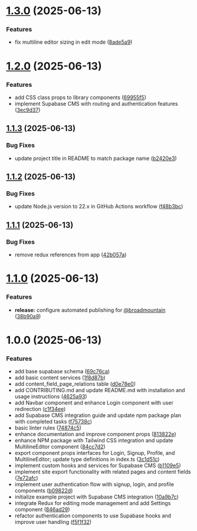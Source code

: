 # [1.3.0](https://github.com/broadmountaindigital/supabase-cms-react/compare/v1.2.0...v1.3.0) (2025-06-13)


### Features

* fix multiline editor sizing in edit mode ([8ade5a9](https://github.com/broadmountaindigital/supabase-cms-react/commit/8ade5a94ce1353b26e5181f43eb7c5fe9a4aac3c))

# [1.2.0](https://github.com/broadmountaindigital/supabase-cms-react/compare/v1.1.3...v1.2.0) (2025-06-13)


### Features

* add CSS class props to library components ([69955f5](https://github.com/broadmountaindigital/supabase-cms-react/commit/69955f58d096d121b9f679a0b051c0c2d3a9be5a))
* implement Supabase CMS with routing and authentication features ([3ec9d37](https://github.com/broadmountaindigital/supabase-cms-react/commit/3ec9d3730a8eb20f329e3cdf3341f1e56b2ea58f))

## [1.1.3](https://github.com/broadmountaindigital/supabase-cms-react/compare/v1.1.2...v1.1.3) (2025-06-13)


### Bug Fixes

* update project title in README to match package name ([b2420e3](https://github.com/broadmountaindigital/supabase-cms-react/commit/b2420e31067eb5c7b2ae83c9de6992be84381a35))

## [1.1.2](https://github.com/broadmountaindigital/a-supabase-cms/compare/v1.1.1...v1.1.2) (2025-06-13)

### Bug Fixes

- update Node.js version to 22.x in GitHub Actions workflow ([f48b3bc](https://github.com/broadmountaindigital/a-supabase-cms/commit/f48b3bc33bebf5e105a0fd0d2f1feef75bef0569))

## [1.1.1](https://github.com/broadmountaindigital/a-supabase-cms/compare/v1.1.0...v1.1.1) (2025-06-13)

### Bug Fixes

- remove redux references from app ([42b057a](https://github.com/broadmountaindigital/a-supabase-cms/commit/42b057a28f1f0699455d240689ea7b153566d906))

# [1.1.0](https://github.com/broadmountaindigital/a-supabase-cms/compare/v1.0.0...v1.1.0) (2025-06-13)

### Features

- **release:** configure automated publishing for [@broadmountain](https://github.com/broadmountain) ([38b90a9](https://github.com/broadmountaindigital/a-supabase-cms/commit/38b90a9beadea982819e555cbce4b657dd0d984c))

# 1.0.0 (2025-06-13)

### Features

- add base supabase schema ([69c76ca](https://github.com/broadmountaindigital/a-supabase-cms/commit/69c76ca9f81e237701f013816f87d448c80e6647))
- add basic content services ([1f8d87b](https://github.com/broadmountaindigital/a-supabase-cms/commit/1f8d87b678083567ad6d8bc6b24c9f6b1a5c83be))
- add content_field_page_relations table ([d0e78e0](https://github.com/broadmountaindigital/a-supabase-cms/commit/d0e78e054d36f8ea417da8200fb0d4090bedd674))
- add CONTRIBUTING.md and update README.md with installation and usage instructions ([4625a93](https://github.com/broadmountaindigital/a-supabase-cms/commit/4625a9319af21e737b1d7b7ee3c5541d392aee15))
- add Navbar component and enhance Login component with user redirection ([c1f34ee](https://github.com/broadmountaindigital/a-supabase-cms/commit/c1f34ee82ca7a809e13f759d131103493fe62572))
- add Supabase CMS integration guide and update npm package plan with completed tasks ([f75738c](https://github.com/broadmountaindigital/a-supabase-cms/commit/f75738cd24eea92a3154425f17d8c82819935092))
- basic linter rules ([74874c5](https://github.com/broadmountaindigital/a-supabase-cms/commit/74874c5d9da1f59b17991f76b663a2371cf06adb))
- enhance documentation and improve component props ([813822e](https://github.com/broadmountaindigital/a-supabase-cms/commit/813822ebff0bc81ae086bf47935c49cadcf9c7ef))
- enhance NPM package with Tailwind CSS integration and update MultilineEditor component ([84cc7d2](https://github.com/broadmountaindigital/a-supabase-cms/commit/84cc7d28871a27a9103e74edcc363a0d46cf2638))
- export component props interfaces for Login, Signup, Profile, and MultilineEditor; update type definitions in index.ts ([3c1d51c](https://github.com/broadmountaindigital/a-supabase-cms/commit/3c1d51c020b1106b6a5b6c47da177c23e64f9534))
- implement custom hooks and services for Supabase CMS ([b1109e5](https://github.com/broadmountaindigital/a-supabase-cms/commit/b1109e5b84d1ba24afdaf407fc08b8da3f38fc5d))
- implement site export functionality with related pages and content fields ([7e72afc](https://github.com/broadmountaindigital/a-supabase-cms/commit/7e72afcb9932da464a459c87e3512f4e65b79e68))
- implement user authentication flow with signup, login, and profile components ([b09822d](https://github.com/broadmountaindigital/a-supabase-cms/commit/b09822d31319783a3b3ae70657fb51f5f7df8c8d))
- initialize example project with Supabase CMS integration ([10a9b7c](https://github.com/broadmountaindigital/a-supabase-cms/commit/10a9b7c045bcf416b1da59ba4335a8325edb8979))
- integrate Redux for editing mode management and add Settings component ([846ad29](https://github.com/broadmountaindigital/a-supabase-cms/commit/846ad2975f5277f60575055aa1125bb56e491b1b))
- refactor authentication components to use Supabase hooks and improve user handling ([f5f1f32](https://github.com/broadmountaindigital/a-supabase-cms/commit/f5f1f321eb61fe05fb9027d38ce035798ae41742))
